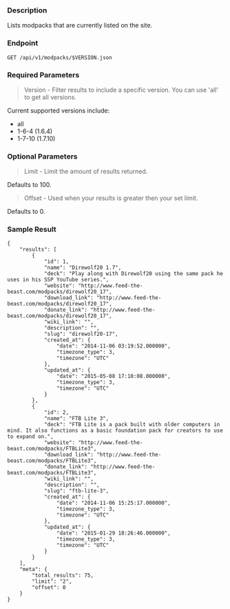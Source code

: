 ### Description

Lists modpacks that are currently listed on the site.

### Endpoint

```GET /api/v1/modpacks/$VERSION.json```

### Required Parameters
> Version - Filter results to include a specific version. You can use 'all' to get all versions.

Current supported versions include:
* all
* 1-6-4 (1.6.4)
* 1-7-10 (1.7.10)

###  Optional Parameters

> Limit - Limit the amount of results returned. 

Defaults to 100.

> Offset - Used when your results is greater then your set limit.

Defaults to 0.

### Sample Result

```
{
    "results": [
        {
            "id": 1,
            "name": "Direwolf20 1.7",
            "deck": "Play along with Direwolf20 using the same pack he uses in his SSP YouTube series.",
            "website": "http://www.feed-the-beast.com/modpacks/direwolf20_17",
            "download_link": "http://www.feed-the-beast.com/modpacks/direwolf20_17",
            "donate_link": "http://www.feed-the-beast.com/modpacks/direwolf20_17",
            "wiki_link": "",
            "description": "",
            "slug": "direwolf20-17",
            "created_at": {
                "date": "2014-11-06 03:19:52.000000",
                "timezone_type": 3,
                "timezone": "UTC"
            },
            "updated_at": {
                "date": "2015-05-08 17:10:08.000000",
                "timezone_type": 3,
                "timezone": "UTC"
            }
        },
        {
            "id": 2,
            "name": "FTB Lite 3",
            "deck": "FTB Lite is a pack built with older computers in mind. It also functions as a basic foundation pack for creators to use to expand on.",
            "website": "http://www.feed-the-beast.com/modpacks/FTBLite3",
            "download_link": "http://www.feed-the-beast.com/modpacks/FTBLite3",
            "donate_link": "http://www.feed-the-beast.com/modpacks/FTBLite3",
            "wiki_link": "",
            "description": "",
            "slug": "ftb-lite-3",
            "created_at": {
                "date": "2014-11-06 15:25:17.000000",
                "timezone_type": 3,
                "timezone": "UTC"
            },
            "updated_at": {
                "date": "2015-01-29 18:26:46.000000",
                "timezone_type": 3,
                "timezone": "UTC"
            }
        }
    ],
    "meta": {
        "total_results": 75,
        "limit": "2",
        "offset": 0
    }
}
```